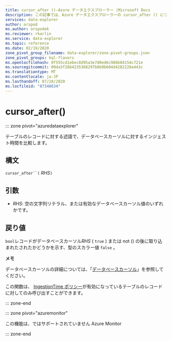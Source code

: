 ```yaml
---
title: cursor_after ()-Azure データエクスプローラー |Microsoft Docs
description: この記事では、Azure データエクスプローラーの cursor_after () について説明します。
services: data-explorer
author: orspod
ms.author: orspodek
ms.reviewer: rkarlin
ms.service: data-explorer
ms.topic: reference
ms.date: 02/19/2020
zone_pivot_group_filename: data-explorer/zone-pivot-groups.json
zone_pivot_groups: kql-flavors
ms.openlocfilehash: 0f555cd1ebec8d95a3e7d0e46c986b04154c721e
ms.sourcegitcommit: 09da3f26b4235368297b8b9b604d4282228a443c
ms.translationtype: MT
ms.contentlocale: ja-JP
ms.lasthandoff: 07/28/2020
ms.locfileid: "87348634"
---
```

# <a name="cursor_after"></a>cursor_after()

::: zone pivot="azuredataexplorer"

テーブルのレコードに対する述語で、データベースカーソルに対するインジェスト時間を比較します。

## <a name="syntax"></a>構文

`cursor_after``(` *RHS*`)`

## <a name="arguments"></a>引数

* *RHS*: 空の文字列リテラル、または有効なデータベースカーソル値のいずれかです。

## <a name="returns"></a>戻り値

`bool`レコードがデータベースカーソル*RHS* ( `true` ) または not () の後に取り込まれたされたかどうかを示す、型のスカラー値 `false` 。

**メモ**

データベースカーソルの詳細については、「[データベースカーソル](../management/databasecursor.md)」を参照してください。

この関数は、 [IngestionTime ポリシー](../management/ingestiontimepolicy.md)が有効になっているテーブルのレコードに対してのみ呼び出すことができます。

::: zone-end

::: zone pivot="azuremonitor"

この機能は、ではサポートされていません Azure Monitor

::: zone-end

